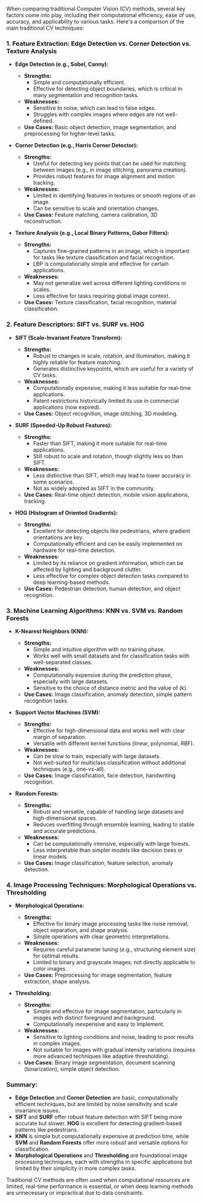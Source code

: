 When comparing traditional Computer Vision (CV) methods, several key factors come into play, including their computational efficiency, ease of use, accuracy, and applicability to various tasks. Here's a comparison of the main traditional CV techniques:

### 1. **Feature Extraction: Edge Detection vs. Corner Detection vs. Texture Analysis**

- **Edge Detection (e.g., Sobel, Canny):**
  - **Strengths:**
    - Simple and computationally efficient.
    - Effective for detecting object boundaries, which is critical in many segmentation and recognition tasks.
  - **Weaknesses:**
    - Sensitive to noise, which can lead to false edges.
    - Struggles with complex images where edges are not well-defined.
  - **Use Cases:** Basic object detection, image segmentation, and preprocessing for higher-level tasks.

- **Corner Detection (e.g., Harris Corner Detector):**
  - **Strengths:**
    - Useful for detecting key points that can be used for matching between images (e.g., in image stitching, panorama creation).
    - Provides robust features for image alignment and motion tracking.
  - **Weaknesses:**
    - Limited in identifying features in textures or smooth regions of an image.
    - Can be sensitive to scale and orientation changes.
  - **Use Cases:** Feature matching, camera calibration, 3D reconstruction.

- **Texture Analysis (e.g., Local Binary Patterns, Gabor Filters):**
  - **Strengths:**
    - Captures fine-grained patterns in an image, which is important for tasks like texture classification and facial recognition.
    - LBP is computationally simple and effective for certain applications.
  - **Weaknesses:**
    - May not generalize well across different lighting conditions or scales.
    - Less effective for tasks requiring global image context.
  - **Use Cases:** Texture classification, facial recognition, material classification.

### 2. **Feature Descriptors: SIFT vs. SURF vs. HOG**

- **SIFT (Scale-Invariant Feature Transform):**
  - **Strengths:**
    - Robust to changes in scale, rotation, and illumination, making it highly reliable for feature matching.
    - Generates distinctive keypoints, which are useful for a variety of CV tasks.
  - **Weaknesses:**
    - Computationally expensive, making it less suitable for real-time applications.
    - Patent restrictions historically limited its use in commercial applications (now expired).
  - **Use Cases:** Object recognition, image stitching, 3D modeling.

- **SURF (Speeded-Up Robust Features):**
  - **Strengths:**
    - Faster than SIFT, making it more suitable for real-time applications.
    - Still robust to scale and rotation, though slightly less so than SIFT.
  - **Weaknesses:**
    - Less distinctive than SIFT, which may lead to lower accuracy in some scenarios.
    - Not as widely adopted as SIFT in the community.
  - **Use Cases:** Real-time object detection, mobile vision applications, tracking.

- **HOG (Histogram of Oriented Gradients):**
  - **Strengths:**
    - Excellent for detecting objects like pedestrians, where gradient orientations are key.
    - Computationally efficient and can be easily implemented on hardware for real-time detection.
  - **Weaknesses:**
    - Limited by its reliance on gradient information, which can be affected by lighting and background clutter.
    - Less effective for complex object detection tasks compared to deep learning-based methods.
  - **Use Cases:** Pedestrian detection, human detection, and object recognition.

### 3. **Machine Learning Algorithms: KNN vs. SVM vs. Random Forests**

- **K-Nearest Neighbors (KNN):**
  - **Strengths:**
    - Simple and intuitive algorithm with no training phase.
    - Works well with small datasets and for classification tasks with well-separated classes.
  - **Weaknesses:**
    - Computationally expensive during the prediction phase, especially with large datasets.
    - Sensitive to the choice of distance metric and the value of \(k\).
  - **Use Cases:** Image classification, anomaly detection, simple pattern recognition tasks.

- **Support Vector Machines (SVM):**
  - **Strengths:**
    - Effective for high-dimensional data and works well with clear margin of separation.
    - Versatile with different kernel functions (linear, polynomial, RBF).
  - **Weaknesses:**
    - Can be slow to train, especially with large datasets.
    - Not well-suited for multiclass classification without additional techniques (e.g., one-vs-all).
  - **Use Cases:** Image classification, face detection, handwriting recognition.

- **Random Forests:**
  - **Strengths:**
    - Robust and versatile, capable of handling large datasets and high-dimensional spaces.
    - Reduces overfitting through ensemble learning, leading to stable and accurate predictions.
  - **Weaknesses:**
    - Can be computationally intensive, especially with large forests.
    - Less interpretable than simpler models like decision trees or linear models.
  - **Use Cases:** Image classification, feature selection, anomaly detection.

### 4. **Image Processing Techniques: Morphological Operations vs. Thresholding**

- **Morphological Operations:**
  - **Strengths:**
    - Effective for binary image processing tasks like noise removal, object separation, and shape analysis.
    - Simple operations with clear geometric interpretations.
  - **Weaknesses:**
    - Requires careful parameter tuning (e.g., structuring element size) for optimal results.
    - Limited to binary and grayscale images, not directly applicable to color images.
  - **Use Cases:** Preprocessing for image segmentation, feature extraction, shape analysis.

- **Thresholding:**
  - **Strengths:**
    - Simple and effective for image segmentation, particularly in images with distinct foreground and background.
    - Computationally inexpensive and easy to implement.
  - **Weaknesses:**
    - Sensitive to lighting conditions and noise, leading to poor results in complex images.
    - Not suitable for images with gradual intensity variations (requires more advanced techniques like adaptive thresholding).
  - **Use Cases:** Binary image segmentation, document scanning (binarization), simple object detection.

### Summary:
- **Edge Detection** and **Corner Detection** are basic, computationally efficient techniques, but are limited by noise sensitivity and scale invariance issues.
- **SIFT** and **SURF** offer robust feature detection with SIFT being more accurate but slower. **HOG** is excellent for detecting gradient-based patterns like pedestrians.
- **KNN** is simple but computationally expensive at prediction time, while **SVM** and **Random Forests** offer more robust and versatile options for classification.
- **Morphological Operations** and **Thresholding** are foundational image processing techniques, each with strengths in specific applications but limited by their simplicity in more complex tasks. 

Traditional CV methods are often used when computational resources are limited, real-time performance is essential, or when deep learning methods are unnecessary or impractical due to data constraints.